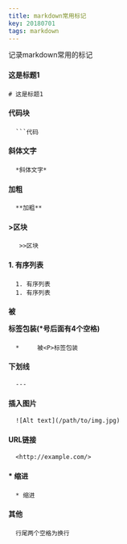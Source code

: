 ```yaml
---
title: markdown常用标记
key: 20180701
tags: markdown
---
```

记录markdown常用的标记
<!--more-->
#### 这是标题1  
`# 这是标题1`

#### 代码块  
      ```代码

#### 斜体文字  
      *斜体文字*

#### 加粗  
      **加粗**

#### >区块  
       >>区块

#### 1. 有序列表  
      1. 有序列表
      1. 有序列表

#### 被<P>标签包装(*号后面有4个空格)  
      *     被<P>标签包装

#### 下划线  
      ---

#### 插入图片  
      ![Alt text](/path/to/img.jpg)

#### URL链接  
      <http://example.com/>

#### * 缩进  
      * 缩进

#### 其他
      行尾两个空格为换行